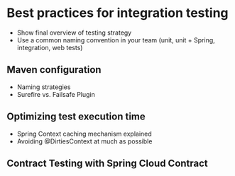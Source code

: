 # Best practices for integration testing

- Show final overview of testing strategy
- Use a common naming convention in your team (unit, unit + Spring, integration, web tests)


## Maven configuration

- Naming strategies
- Surefire vs. Failsafe Plugin


## Optimizing test execution time

- Spring Context caching mechanism explained
- Avoiding @DirtiesContext at much as possible

## Contract Testing with Spring Cloud Contract
